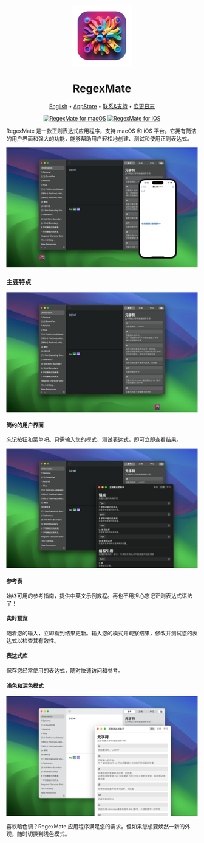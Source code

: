 <div align="center">
	<br />
	<br />
	<img src="./assets/logo.png" alt="RegexMate LOGO" width="160" height="160">
	<h1>RegexMate</h1>
  <!--rehype:style=border: 0;-->
  <p>
		<a href="./README.md">English</a> • 
    <a target="_blank" href="https://apps.apple.com/app/regex-mate/id6479819388">AppStore</a> • 
		<a target="_blank" href="https://wangchujiang.com/#/contact">联系&支持</a> • 
    <a href="https://github.com/jaywcjlove/regex-mate/releases">变更日志</a>
  </p>
  <p>
    <a target="_blank" href="https://apps.apple.com/app/regex-mate/id6479819388" title="RegexMate for macOS"><img alt="RegexMate for macOS" src="https://jaywcjlove.github.io/sb/download/macos.svg" height="51"></a>
    <a target="_blank" href="https://apps.apple.com/app/regex-mate/id6479819388?platform=iphone" title="RegexMate for iOS"><img src="https://jaywcjlove.github.io/sb/download/appstore.svg" alt="RegexMate for iOS" height="51"></a>
  </p>
</div>

RegexMate 是一款正则表达式应用程序，支持 macOS 和 iOS 平台。它拥有简洁的用户界面和强大的功能，能够帮助用户轻松地创建、测试和使用正则表达式。

![RegexMate 4](./assets/screenshots-4-cn.png)

### 主要特点

![RegexMate 1](./assets/screenshots-1-cn.png)

#### 简约的用户界面

忘记按钮和菜单吧。只需输入您的模式，测试表达式，即可立即查看结果。

![RegexMate 2](./assets/screenshots-2-cn.png)

#### 参考表

始终可用的参考指南，提供中英文示例教程。再也不用担心忘记正则表达式语法了！

#### 实时预览

随着您的输入，立即看到结果更新。输入您的模式并观察结果，修改并测试您的表达式以检查其有效性。

#### 表达式库

保存您经常使用的表达式，随时快速访问和参考。

#### 浅色和深色模式

![RegexMate 3](./assets/screenshots-3-cn.png)

喜欢暗色调？RegexMate 应用程序满足您的需求。但如果您想要焕然一新的外观，随时切换到浅色模式。
